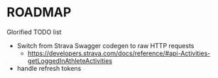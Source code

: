 # ROADMAP

Glorified TODO list

 - Switch from Strava Swagger codegen to raw HTTP requests
   - https://developers.strava.com/docs/reference/#api-Activities-getLoggedInAthleteActivities
 - handle refresh tokens
